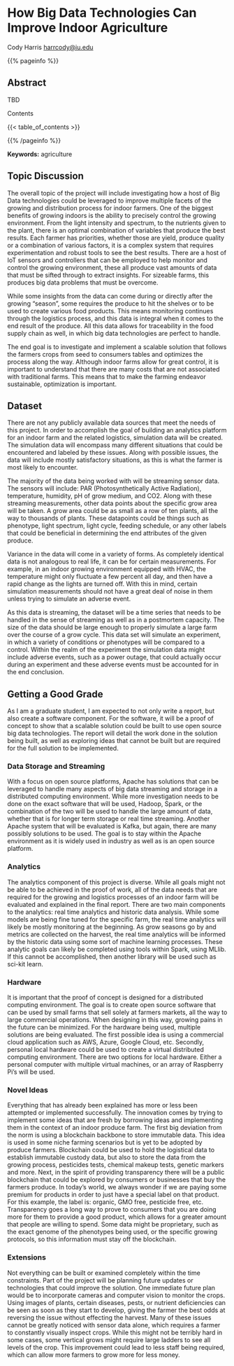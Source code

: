 # How Big Data Technologies Can Improve Indoor Agriculture

Cody Harris
harrcody@iu.edu

{{% pageinfo %}}

## Abstract

TBD

Contents

{{< table_of_contents >}}

{{% /pageinfo %}}

**Keywords:** agriculture


## Topic Discussion
The overall topic of the project will include investigating how a host of Big Data technologies could be leveraged to improve multiple facets of the growing and distribution process for indoor farmers. One of the biggest benefits of growing indoors is the ability to precisely control the growing environment. From the light intensity and spectrum, to the nutrients given to the plant, there is an optimal combination of variables that produce the best results. Each farmer has priorities, whether those are yield, produce quality or a combination of various factors, it is a complex system that requires experimentation and robust tools to see the best results. There are a host of IoT sensors and controllers that can be employed to help monitor and control the growing environment, these all produce vast amounts of data that must be sifted through to extract insights. For sizeable farms, this produces big data problems that must be overcome. 

While some insights from the data can come during or directly after the growing “season”, some requires the produce to hit the shelves or to be used to create various food products. This means monitoring continues through the logistics process, and this data is integral when it comes to the end result of the produce. All this data allows for traceability in the food supply chain as well, in which big data technologies are perfect to handle. 

The end goal is to investigate and implement a scalable solution that follows the farmers crops from seed to consumers tables and optimizes the process along the way. Although indoor farms allow for great control, it is important to understand that there are many costs that are not associated with traditional farms. This means that to make the farming endeavor sustainable, optimization is important.

## Dataset
There are not any publicly available data sources that meet the needs of this project. In order to accomplish the goal of building an analytics platform for an indoor farm and the related logistics, simulation data will be created. The simulation data will encompass many different situations that could be encountered and labeled by these issues. Along with possible issues, the data will include mostly satisfactory situations, as this is what the farmer is most likely to encounter.

The majority of the data being worked with will be streaming sensor data. The sensors will include: PAR (Photosynthetically Active Radiation), temperature, humidity, pH of grow medium, and CO2. Along with these streaming measurements, other data points about the specific grow area will be taken. A grow area could be as small as a row of ten plants, all the way to thousands of plants. These datapoints could be things such as phenotype, light spectrum, light cycle, feeding schedule, or any other labels that could be beneficial in determining the end attributes of the given produce. 

Variance in the data will come in a variety of forms. As completely identical data is not analogous to real life, it can be for certain measurements. For example, in an indoor growing environment equipped with HVAC, the temperature might only fluctuate a few percent all day, and then have a rapid change as the lights are turned off. With this in mind, certain simulation measurements should not have a great deal of noise in them unless trying to simulate an adverse event.

As this data is streaming, the dataset will be a time series that needs to be handled in the sense of streaming as well as in a postmortem capacity. The size of the data should be large enough to properly simulate a large farm over the course of a grow cycle. This data set will simulate an experiment, in which a variety of conditions or phenotypes will be compared to a control. Within the realm of the experiment the simulation data might include adverse events, such as a power outage, that could actually occur during an experiment and these adverse events must be accounted for in the end conclusion. 

## Getting a Good Grade
As I am a graduate student, I am expected to not only write a report, but also create a software component. For the software, it will be a proof of concept to show that a scalable solution could be built to use open source big data technologies. The report will detail the work done in the solution being built, as well as exploring ideas that cannot be built but are required for the full solution to be implemented. 

### Data Storage and Streaming
With a focus on open source platforms, Apache has solutions that can be leveraged to handle many aspects of big data streaming and storage in a distributed computing environment. While more investigation needs to be done on the exact software that will be used, Hadoop, Spark, or the combination of the two will be used to handle the large amount of data, whether that is for longer term storage or real time streaming. Another Apache system that will be evaluated is Kafka, but again, there are many possibly solutions to be used. The goal is to stay within the Apache environment as it is widely used in industry as well as is an open source platform.

### Analytics
The analytics component of this project is diverse. While all goals might not be able to be achieved in the proof of work, all of the data needs that are required for the growing and logistics processes of an indoor farm will be evaluated and explained in the final report. There are two main components to the analytics: real time analytics and historic data analysis. While some models are being fine tuned for the specific farm, the real time analytics will likely be mostly monitoring at the beginning. As grow seasons go by and metrics are collected on the harvest, the real time analytics will be informed by the historic data using some sort of machine learning processes. These analytic goals can likely be completed using tools within Spark, using MLlib. If this cannot be accomplished, then another library will be used such as sci-kit learn. 

### Hardware
It is important that the proof of concept is designed for a distributed computing environment. The goal is to create open source software that can be used by small farms that sell solely at farmers markets, all the way to large commercial operations. When designing in this way, growing pains in the future can be minimized. For the hardware being used, multiple solutions are being evaluated. The first possible idea is using a commercial cloud application such as AWS, Azure, Google Cloud, etc. Secondly, personal local hardware could be used to create a virtual distributed computing environment. There are two options for local hardware. Either a personal computer with multiple virtual machines, or an array of Raspberry Pi’s will be used. 

### Novel Ideas
Everything that has already been explained has more or less been attempted or implemented successfully. The innovation comes by trying to implement some ideas that are fresh by borrowing ideas and implementing them in the context of an indoor produce farm. The first big deviation from the norm is using a blockchain backbone to store immutable data. This idea is used in some niche farming scenarios but is yet to be adopted by produce farmers. Blockchain could be used to hold the logistical data to establish immutable custody data, but also to store the data from the growing process, pesticides tests, chemical makeup tests, genetic markers and more. Next, in the spirit of providing transparency there will be a public blockchain that could be explored by consumers or businesses that buy the farmers produce. In today’s world, we always wonder if we are paying some premium for products in order to just have a special label on that product. For this example, the label is: organic, GMO free, pesticide free, etc. Transparency goes a long way to prove to consumers that you are doing more for them to provide a good product, which allows for a greater amount that people are willing to spend. Some data might be proprietary, such as the exact genome of the phenotypes being used, or the specific growing protocols, so this information must stay off the blockchain.

### Extensions
Not everything can be built or examined completely within the time constraints. Part of the project will be planning future updates or technologies that could improve the solution. One immediate future plan would be to incorporate cameras and computer vision to monitor the crops. Using images of plants, certain diseases, pests, or nutrient deficiencies can be seen as soon as they start to develop, giving the farmer the best odds at reversing the issue without effecting the harvest. Many of these issues cannot be greatly noticed with sensor data alone, which requires a farmer to constantly visually inspect crops. While this might not be terribly hard in some cases, some vertical grows might require large ladders to see all levels of the crop. This improvement could lead to less staff being required, which can allow more farmers to grow more for less money. 
